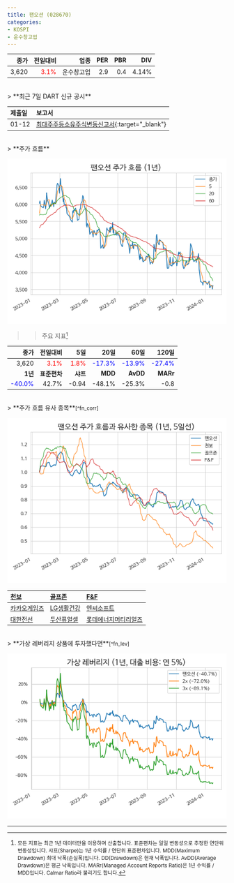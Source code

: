 ```yaml
---
title: 팬오션 (028670)
categories:
- KOSPI
- 운수창고업
---
```


|**종가**|**전일대비**|**업종**|**PER**|**PBR**|**DIV**|
|-------:|-----------:|-------:|------:|------:|------:|
|3,620|<span style="color: red">3.1%</span>|운수창고업|2.9|0.4|4.14%|

<!-- more -->

<br>
> **최근 7일 DART 신규 공시<a id="dart"></a>**



|**제출일**|**보고서**|
|:-----|:-------|
|01-12|[최대주주등소유주식변동신고서](https://dart.fss.or.kr/dsaf001/main.do?rcpNo=20240112800209){:target="_blank"}|

<br>
> **주가 흐름<a id="price"></a>**

![028670](/assets/images/stock/028670.png)

>> 주요 지표<small>[^fn_metric]</small>

|**종가**|**전일대비**|**5일**|**20일**|**60일**|**120일**|
|-------:|-----------:|------:|-------:|-------:|--------:|
| 3,620 | <span style="color: red">3.1%</span> | <span style="color: red">1.8%</span> | <span style="color: blue">-17.3%</span> | <span style="color: blue">-13.9%</span> | <span style="color: blue">-27.4%</span> |
|**1년**|**표준편차**|**샤프**|**MDD**|**AvDD**|**MARr**|
| <span style="color: blue">-40.0%</span> | 42.7% | -0.94 | -48.1% | -25.3% | -0.8 |

<br>
> **주가 흐름 유사 종목<a id="corr"></a>**<small>[^fn_corr]</small>

![028670](/assets/images/stock/028670_corr.png)

| [천보](/278280/) | [골프존](/215000/) | [F&F](/383220/) |
|:---------------------------------------|:---------------------------------------|:---------------------------------------|
| [카카오게임즈](/293490/) | [LG생활건강](/051900/) | [엔씨소프트](/036570/) |
| [대한전선](/001440/) | [두산퓨얼셀](/336260/) | [롯데에너지머티리얼즈](/020150/) |

<br>
> **가상 레버리지 상품에 투자했다면<a id="2x"></a>**<small>[^fn_lev]</small>

![028670](/assets/images/stock/028670_2x.png)

---
[^fn_metric]: <small>모든 지표는 최근 1년 데이터만을 이용하며 산출합니다. 표준편차는 일일 변동성으로 추정한 연단위 변동성입니다. 샤프(Sharpe)는 1년 수익률 / 연단위 표준편차입니다. MDD(Maximum Drawdown) 최대 낙폭(손실폭)입니다. DD(Drawdown)은 현재 낙폭입니다. AvDD(Average Drawdown)은 평균 낙폭입니다. MARr(Managed Account Reports Ratio)은 1년 수익률 / MDD입니다. Calmar Ratio라 불리기도 합니다.</small>
[^fn_corr]: <small>과거 유사한 주가 흐름을 보였던 종목입니다. 관심있는 종목과 동일한 투자 아이디어를 적용할 수 있는 후보가 될 수 있습니다. 해당 종목이 미래에도 유사한 주가 흐름을 보일 것이라는 예상은 아닙니다.</small>
[^fn_lev]: <small>변동성 위험을 직관적으로 살펴봄으로써, 레버리지 투자 또는 포트폴리오 내 비중 확대에 적합한지 판단하는데 도움을 얻을 수 있습니다.</small>